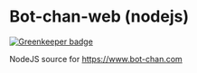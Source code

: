 # Bot-chan-web (nodejs)

[![Greenkeeper badge](https://badges.greenkeeper.io/4Ply/bot-chan-web-nodejs.svg)](https://greenkeeper.io/)

NodeJS source for https://www.bot-chan.com
